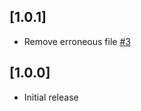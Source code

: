 ## [1.0.1]

- Remove erroneous file
  [#3](https://github.com/standardrb/standard-custom/issues/3)

## [1.0.0]

- Initial release
